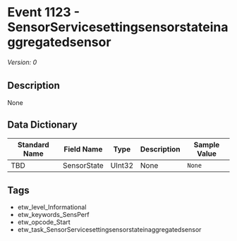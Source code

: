 # Event 1123 - SensorServicesettingsensorstateinaggregatedsensor
###### Version: 0

## Description
None

## Data Dictionary
|Standard Name|Field Name|Type|Description|Sample Value|
|---|---|---|---|---|
|TBD|SensorState|UInt32|None|`None`|

## Tags
* etw_level_Informational
* etw_keywords_SensPerf
* etw_opcode_Start
* etw_task_SensorServicesettingsensorstateinaggregatedsensor